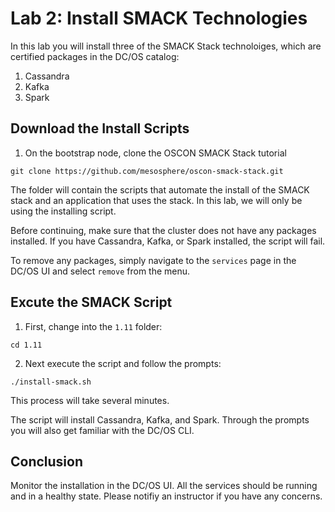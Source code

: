 # Lab 2: Install SMACK Technologies

In this lab you will install three of the SMACK Stack technoloiges, which are
certified packages in the DC/OS catalog: 

1. Cassandra
2. Kafka
3. Spark

## Download the Install Scripts

1. On the bootstrap node, clone the OSCON SMACK Stack tutorial

`git clone https://github.com/mesosphere/oscon-smack-stack.git`

The folder will contain the scripts that automate the install of the SMACK
stack and an application that uses the stack. In this lab, we will only be
using the installing script.

Before continuing, make sure that the cluster does not have any packages
installed. If you have Cassandra, Kafka, or Spark installed, the script will
fail.

To remove any packages, simply navigate to the `services` page in the DC/OS UI
and select `remove` from the menu.

## Excute the SMACK Script

1. First, change into the `1.11` folder:

`cd 1.11`

2. Next execute the script and follow the prompts:

`./install-smack.sh`

This process will take several minutes.

The script will install Cassandra, Kafka, and Spark. Through the prompts you
will also get familiar with the DC/OS CLI.

## Conclusion

Monitor the installation in the DC/OS UI. All the services should be running
and in a healthy state. Please notifiy an instructor if you have any concerns.



